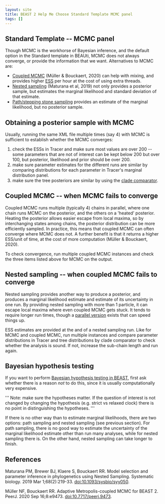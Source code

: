 ```yaml
---
layout: site
title: BEAST 2 Help Me Choose Standard Template MCMC panel
tags: []
---
```


## Standard Template -- MCMC panel

Though MCMC is the workhorse of Bayesian inference, and the default option in the Standard template in BEAUti, MCMC does not always converge, or provide the information that we want.
Alternatives to MCMC are:

* [Coupled MCMC](https://github.com/nicfel/CoupledMCMC) (Müller & Bouckaert, 2020) can help with mixing, and provides higher [ESS](https://www.beast2.org/what-is-ess/) per hour at the cost of using extra threads.
* [Nested sampling](https://github.com/BEAST2-Dev/nested-sampling) (Maturana et al, 2019) not only provides a posterior sample, but estimates the marginal likelihood and standard deviation of that estimate.
* [Path/stepping stone sampling](https://github.com/BEAST2-Dev/model-selection) provides an estimate of the marginal likelihood, but no posterior sample.

## Obtaining a posterior sample with MCMC

Usually, running the same XML file multiple times (say 4) with MCMC is sufficient to establish whether the MCMC converges: 

1) check the ESSs in Tracer and make sure most values are over 200 -- some parameters that are not of interest can be kept below 200 but over 100, but posterior, likelihood and prior should be over 200. 
2) make sure parameter estimates for the different runs are similar by comparing distributions for each parameter in Tracer's marginal distribution panel.
3) make sure the tree posteriors are similar by using the [clade comparator](https://www.beast2.org/2020/04/20/comparing-tree-sets.html).

## Coupled MCMC -- when MCMC fails to converge

Coupled MCMC runs multiple (typically 4) chains in parallel, where one chain runs MCMC on the posterior, and the others on a 'heated' posterior. 
Heating the posterior allows easier escape from local maxima, so by interchanging states among chains, the posterior distribution can be more efficiently sampled.
In practice, this means that coupled MCMC can often converge where MCMC does not.
A further benefit is that it returns a higher ESS/unit of time, at the cost of more computation (Müller & Bouckaert, 2020).

To check convergence, run multiple coupled MCMC instances and check the three items listed above for MCMC on the output.


## Nested sampling -- when coupled MCMC fails to converge

Nested sampling provides another way to produce a posterior, and produces a marginal likelihood estimate and estimate of its uncertainty in one run.
By providing nested sampling with more than 1 particle, it can escape local maxima where even coupled MCMC gets stuck.
It tends to require longer run times, though a [parallel version](https://github.com/BEAST2-dev/nested-sampling/wiki/How-to-use-NS#multi-threaded-nested-sampling) exists that can speed things up.


ESS estimates are provided at the and of a nested sampling run. 
Like for MCMC and coupled MCMC, run multiple instances and compare parameter distributions in Tracer and tree distributions by clade comparator to check whether the analysis is sound.
If not, increase the sub-chain length and run again.

## Bayesian hypothesis testing

If you want to perform [Bayesian hypothesis testing in BEAST](http://www.beast2.org/2021/11/01/hypothesis-testing.html), first ask whether there is a reason *not* to do this, since it is usually computationally very expensive.

'''
Note: make sure the hypotheses matter.
If the question of interest is not changed by changing the hypothesis (e.g. strict vs
relaxed clock) there is no point in distinguishing the hypotheses.
'''

If there is no other way than to estimate marginal likelihoods, there are two options: path sampling and nested sampling (see previous section).
For path sampling, there is no good way to estimate the uncertainty of the marginal likelihood estimate other than run many analyses, while for nested sampling there is. On the other hand, nested sampling can take longer to finish.



## References

Maturana PM, Brewer BJ, Klaere S, Bouckaert RR. Model selection and parameter inference in phylogenetics using Nested Sampling. Systematic biology. 2019 Mar 1;68(2):219-33. <a href="https://doi.org/10.1093/sysbio/syy050">doi:10.1093/sysbio/syy050</a>.

Müller NF, Bouckaert RR. Adaptive Metropolis-coupled MCMC for BEAST 2. PeerJ. 2020 Sep 16;8:e9473. <a href="https://doi.org/10.7717/peerj.9473">doi:10.7717/peerj.9473</a>.
